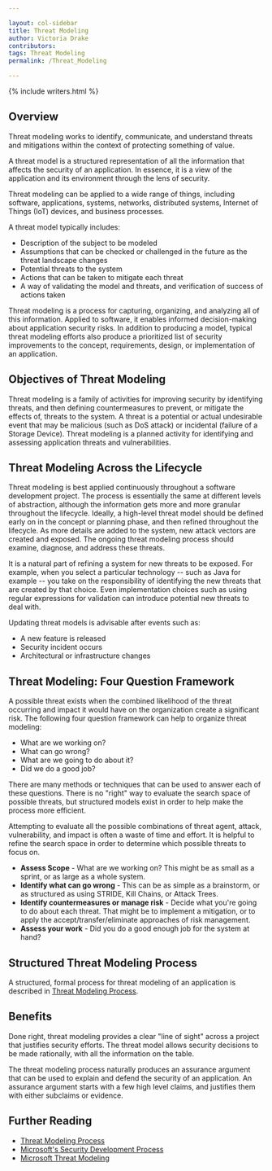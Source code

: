 ```yaml
---

layout: col-sidebar
title: Threat Modeling
author: Victoria Drake
contributors:
tags: Threat Modeling
permalink: /Threat_Modeling

---
```


{% include writers.html %}

## Overview

Threat modeling works to identify, communicate, and understand threats and mitigations within the context of protecting something of value.

A threat model is a structured representation of all the information that affects the security of an application. In essence, it is a view of the application and its environment through the lens of security.

Threat modeling can be applied to a wide range of things, including software, applications, systems, networks, distributed systems, Internet of Things (IoT) devices, and business processes.

A threat model typically includes:

- Description of the subject to be modeled
- Assumptions that can be checked or challenged in the future as the threat landscape changes
- Potential threats to the system
- Actions that can be taken to mitigate each threat
- A way of validating the model and threats, and verification of success of actions taken

Threat modeling is a process for capturing, organizing, and analyzing all of this information. Applied to software, it enables informed decision-making about application security risks. In addition to producing a model, typical threat modeling efforts also produce a prioritized list of security improvements to the concept, requirements, design, or implementation of an application.

## Objectives of Threat Modeling

Threat modeling is a family of activities for improving security by
identifying threats, and then defining
countermeasures to prevent, or mitigate the effects of, threats to the
system. A threat is a potential or actual undesirable event that may be
malicious (such as DoS attack) or incidental (failure of a Storage
Device). Threat modeling is a planned activity for identifying and
assessing application threats and vulnerabilities.

## Threat Modeling Across the Lifecycle

Threat modeling is best applied continuously throughout a software development project. The process is essentially the same at different levels of abstraction, although the information gets more and more granular throughout the lifecycle. Ideally, a high-level threat model should be defined early on in the concept or planning phase, and then refined throughout the lifecycle. As more details are added to the system, new attack vectors are created and exposed. The ongoing threat modeling process should examine, diagnose, and address these threats.

It is a natural part of refining a system for new threats to be exposed. For example, when you select a particular technology -- such as Java for example -- you take on the responsibility of identifying the new threats that are created by that choice. Even implementation choices such as using regular expressions for validation can introduce potential new threats to deal with.

Updating threat models is advisable after events such as:

- A new feature is released
- Security incident occurs
- Architectural or infrastructure changes

## Threat Modeling: Four Question Framework

A possible threat exists when the combined likelihood of the threat occurring and impact it would have on the organization create a significant risk. The following four question framework can help to organize threat modeling:

  - What are we working on?
  - What can go wrong?
  - What are we going to do about it?
  - Did we do a good job?

There are many methods or techniques that can be used to answer each of these questions. There is no "right" way to evaluate the search space of possible threats, but structured models exist in order to help make the process more efficient.

Attempting to evaluate all the possible combinations of threat agent, attack, vulnerability, and impact is often a waste of time and effort. It is helpful to refine the search space in order to determine which possible threats to focus on.

- **Assess Scope** - What are we working on? This might be as small as a sprint, or as large as a whole system.
- **Identify what can go wrong** - This can be as simple as a brainstorm, or as structured as using STRIDE, Kill Chains, or Attack Trees.
- **Identify countermeasures or manage risk** - Decide what you're going to do about each threat. That might be to implement a mitigation, or to apply the accept/transfer/eliminate approaches of risk management.
- **Assess your work** - Did you do a good enough job for the system at hand?

## Structured Threat Modeling Process

A structured, formal process for threat modeling of an application is described in [Threat Modeling Process](Threat_Modeling_Process.md).

## Benefits

Done right, threat modeling provides a clear "line of sight" across a project that justifies security efforts. The threat model allows security decisions to be made rationally, with all the information on the table.

The threat modeling process naturally produces an assurance argument that can be used to explain and defend the security of an application. An assurance argument starts with a few high level claims, and justifies them with either subclaims or evidence.

## Further Reading

- [Threat Modeling Process](Threat_Modeling_Process.md)
- [Microsoft's Security Development Process](https://www.microsoft.com/en-us/securityengineering/sdl)
- [Microsoft Threat Modeling](https://www.microsoft.com/en-us/securityengineering/sdl/threatmodeling)
